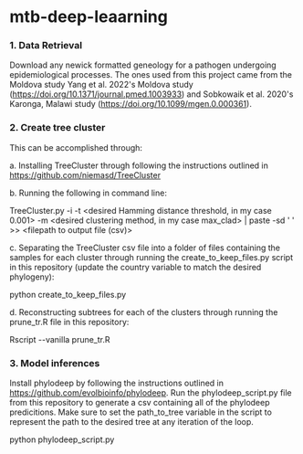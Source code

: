 # mtb-deep-leaarning

### 1. Data Retrieval

Download any newick formatted geneology for a pathogen undergoing epidemiological processes. The ones used from this project came from the Moldova study Yang et al. 2022's Moldova study (https://doi.org/10.1371/journal.pmed.1003933) and Sobkowaik et al. 2020's Karonga, Malawi study (https://doi.org/10.1099/mgen.0.000361).

### 2. Create tree cluster

This can be accomplished through:

a. Installing TreeCluster through following the instructions outlined in https://github.com/niemasd/TreeCluster

b. Running the following in command line:

TreeCluster.py -i <filepath to phylogenetic tree> -t <desired Hamming distance threshold, in my case 0.001> -m <desired clustering method, in my case max_clad> | paste -sd ' ' >> <filepath to output file (csv)>

c. Separating the TreeCluster csv file into a folder of files containing the samples for each cluster through running the create_to_keep_files.py script in this repository (update the country variable to match the desired phylogeny):

python create_to_keep_files.py

d. Reconstructing subtrees for each of the clusters through running the prune_tr.R file in this repository:

Rscript --vanilla prune_tr.R <filepath to the origincal phylogenetic tree> <path to one of the files outputted in step c>

### 3. Model inferences

Install phylodeep by following the instructions outlined in https://github.com/evolbioinfo/phylodeep. Run the phylodeep_script.py file from this repository to generate a csv containing all of the phylodeep predicitions. Make sure to set the path_to_tree variable in the script to represent the path to the desired tree at any iteration of the loop.

python phylodeep_script.py
